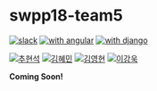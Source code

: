 # swpp18-team5

[![slack](https://badgen.net/badge//slack?icon=slack)](https://swpp2018.slack.com)
[![with angular](https://badgen.net/badge/with/Angular%206/blue)](https://angular.io/)
[![with django](https://badgen.net/badge/with/Django%202/blue)](https://www.djangoproject.com/)

[![추현석](https://badgen.net/badge/추현석/cngustjr1235/cyan)](https://github.com/cngustjr1235)
[![김혜민](https://badgen.net/badge/김혜민/hyeminhaleykim/cyan)](https://github.com/hyeminhaleykim)
[![김영현](https://badgen.net/badge/김영현/kipa00/cyan)](https://github.com/kipa00)
[![이강욱](https://badgen.net/badge/이강욱/pbzweihander/cyan)](https://github.com/pbzweihander)

__Coming Soon!__
